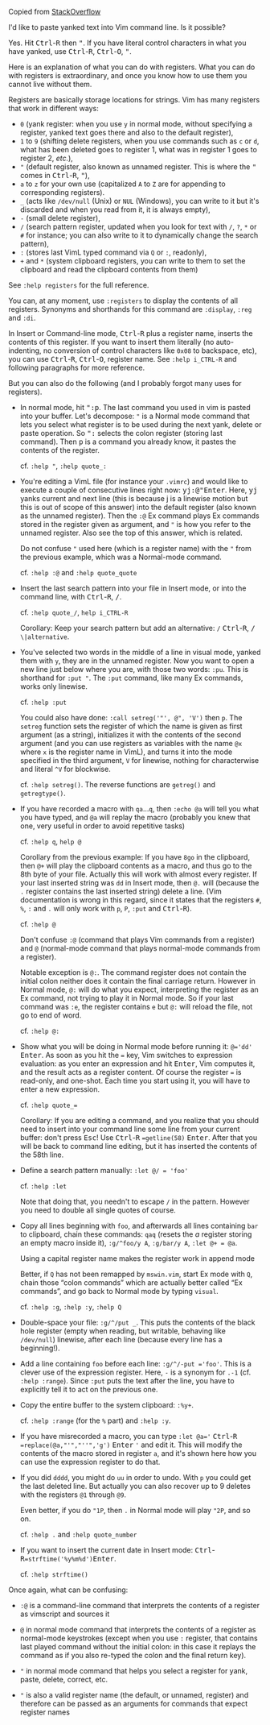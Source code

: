Copied from [StackOverflow](https://stackoverflow.com/questions/3997078/how-to-paste-yanked-text-into-vim-command-line/3997110)

I'd like to paste yanked text into Vim command line. Is it possible?

Yes. Hit <kbd>Ctrl</kbd>-<kbd>R</kbd> then <kbd>"</kbd>. If you have literal control characters in what you have yanked, use <kbd>Ctrl</kbd>-<kbd>R</kbd>, <kbd>Ctrl</kbd>-<kbd>O</kbd>, <kbd>"</kbd>.

Here is an explanation of what you can do with registers. What you can do with registers is extraordinary, and once you know how to use them you cannot live without them.

Registers are basically storage locations for strings. Vim has many registers that work in different ways:

 * `0` (yank register: when you use `y` in normal mode, without specifying a register, yanked text goes there and also to the default register),
 * `1` to `9` (shifting delete registers, when you use commands such as `c` or `d`, what has been deleted goes to register 1, what was in register 1 goes to register 2, *etc.*),
 * `"` (default register, also known as unnamed register. This is where the <kbd>"</kbd> comes in <kbd>Ctrl</kbd>-<kbd>R</kbd>, <kbd>"</kbd>),
 * `a` to `z` for your own use (capitalized `A` to `Z` are for appending to corresponding registers).
 * `_` (acts like `/dev/null` (Unix) or `NUL` (Windows), you can write to it but it's discarded and when you read from it, it is always empty),
 * `-` (small delete register),
 * `/` (search pattern register, updated when you look for text with `/`, `?`, `*` or `#` for instance; you can also write to it to dynamically change the search pattern),
 * `:` (stores last VimL typed command via `Q` or `:`, readonly),
 * `+` and `*` (system clipboard registers, you can write to them to set the clipboard and read the clipboard contents from them)

See `:help registers` for the full reference.

You can, at any moment, use `:registers` to display the contents of all registers. Synonyms and shorthands for this command are `:display`, `:reg` and `:di`.

In Insert or Command-line mode, <kbd>Ctrl</kbd>-<kbd>R</kbd> plus a register name, inserts the contents of this register. If you want to insert them literally (no auto-indenting, no conversion of control characters like `0x08` to backspace, etc), you can use <kbd>Ctrl</kbd>-<kbd>R</kbd>, <kbd>Ctrl</kbd>-<kbd>O</kbd>, register name.
See `:help i_CTRL-R` and following paragraphs for more reference.

But you can also do the following (and I probably forgot many uses for registers).

 * In normal mode, hit <kbd>"</kbd><kbd>:</kbd><kbd>p</kbd>. The last command you used in vim is pasted into your buffer.
   Let's decompose: `"` is a Normal mode command that lets you select what register is to be used during the next yank, delete or paste operation. So <kbd>"</kbd><kbd>:</kbd> selects the colon register (storing last command). Then <kbd>p</kbd> is a command you already know, it pastes the contents of the register.

   cf. `:help "`, `:help quote_:`

 * You're editing a VimL file (for instance your `.vimrc`) and would like to execute a couple of consecutive lines right now: <kbd>y</kbd><kbd>j</kbd><kbd>:</kbd><kbd>@</kbd><kbd>"</kbd><kbd>Enter</kbd>.
   Here, <kbd>y</kbd><kbd>j</kbd> yanks current and next line (this is because j is a linewise motion but this is out of scope of this answer) into the default register (also known as the unnamed register). Then the `:@` Ex command plays Ex commands stored in the register given as argument, and `"` is how you refer to the unnamed register. Also see the top of this answer, which is related.

   Do not confuse `"` used here (which is a register name) with the `"` from the previous example, which was a Normal-mode command.

   cf. `:help :@` and `:help quote_quote`

 * Insert the last search pattern into your file in Insert mode, or into the command line, with <kbd>Ctrl</kbd>-<kbd>R</kbd>, <kbd>/</kbd>.

   cf. `:help quote_/`, `help i_CTRL-R`

   Corollary: Keep your search pattern but add an alternative: `/` <kbd>Ctrl</kbd>-<kbd>R</kbd>, <kbd>/</kbd> `\|alternative`.

 * You've selected two words in the middle of a line in visual mode, yanked them with `y`, they are in the unnamed register. Now you want to open a new line just below where you are, with those two words: `:pu`. This is shorthand for `:put "`. The `:put` command, like many Ex commands, works only linewise.

   cf. `:help :put`

   You could also have done: `:call setreg('"', @", 'V')` then `p`. The `setreg` function sets the register of which the name is given as first argument (as a string), initializes it with the contents of the second argument (and you can use registers as variables with the name `@x` where `x` is the register name in VimL), and turns it into the mode specified in the third argument, `V` for linewise, nothing for characterwise and literal `^V` for blockwise.

   cf. `:help setreg()`. The reverse functions are `getreg()` and `getregtype()`.

 * If you have recorded a macro with `qa`...`q`, then `:echo @a` will tell you what you have typed, and `@a` will replay the macro (probably you knew that one, very useful in order to avoid repetitive tasks)

   cf. `:help q`, `help @`

   Corollary from the previous example: If you have `8go` in the clipboard, then `@+` will play the clipboard contents as a macro, and thus go to the 8th byte of your file. Actually this will work with almost every register. If your last inserted string was `dd` in Insert mode, then `@.` will (because the `.` register contains the last inserted string) delete a line. (Vim documentation is wrong in this regard, since it states that the registers `#`, `%`, `:` and `.` will only work with `p`, `P`, `:put` and <kbd>Ctrl</kbd>-<kbd>R</kbd>).

   cf. `:help @`

   Don't confuse `:@` (command that plays Vim commands from a register) and `@` (normal-mode command that plays normal-mode commands from a register).

   Notable exception is `@:`. The command register does not contain the initial colon neither does it contain the final carriage return. However in Normal mode, `@:` will do what you expect, interpreting the register as an Ex command, not trying to play it in Normal mode. So if your last command was `:e`, the register contains `e` but `@:` will reload the file, not go to end of word.

   cf. `:help @:`

 * Show what you will be doing in Normal mode before running it: `@='dd'` <kbd>Enter</kbd>. As soon as you hit the `=` key, Vim switches to expression evaluation: as you enter an expression and hit <kbd>Enter</kbd>, Vim computes it, and the result acts as a register content. Of course the register `=` is read-only, and one-shot. Each time you start using it, you will have to enter a new expression.

   cf. `:help quote_=`

   Corollary: If you are editing a command, and you realize that you should need to insert into your command line some line from your current buffer: don't press <kbd>Esc</kbd>! Use <kbd>Ctrl</kbd>-<kbd>R</kbd> `=getline(58)` <kbd>Enter</kbd>. After that you will be back to command line editing, but it has inserted the contents of the 58th line.

 * Define a search pattern manually: `:let @/ = 'foo'`

   cf. `:help :let`

   Note that doing that, you needn't to escape `/` in the pattern. However you need to double all single quotes of course.

 * Copy all lines beginning with `foo`, and afterwards all lines containing `bar` to clipboard, chain these commands: `qaq` (resets the *a* register storing an empty macro inside it), `:g/^foo/y A`, `:g/bar/y A`, `:let @+ = @a`.

   Using a capital register name makes the register work in append mode

   Better, if `Q` has not been remapped by `mswin.vim`, start Ex mode with `Q`, chain those “colon commands” which are actually better called “Ex commands”, and go back to Normal mode by typing `visual`.

   cf. `:help :g`, `:help :y`, `:help Q`

 * Double-space your file: `:g/^/put _`. This puts the contents of the black hole register (empty when reading, but writable, behaving like `/dev/null`) linewise, after each line (because every line has a beginning!).

 * Add a line containing `foo` before each line: `:g/^/-put ='foo'`. This is a clever use of the expression register. Here, `-` is a synonym for `.-1` (cf. `:help :range`). Since `:put` puts the text after the line, you have to explicitly tell it to act on the previous one.

 * Copy the entire buffer to the system clipboard: `:%y+`.

   cf. `:help :range` (for the `%` part) and `:help :y`.

 * If you have misrecorded a macro, you can type `:let @a='` <kbd>Ctrl</kbd>-<kbd>R</kbd> `=replace(@a,"'","''",'g')` <kbd>Enter</kbd> `'` and edit it. This will modify the contents of the macro stored in register `a`, and it's shown here how you can use the expression register to do that.

 * If you did `dddd`, you might do `uu` in order to undo. With `p` you could get the last deleted line. But actually you can also recover up to 9 deletes with the registers `@1` through `@9`.

   Even better, if you do `"1P`, then `.` in Normal mode will play `"2P`, and so on.

   cf. `:help .` and `:help quote_number`

 * If you want to insert the current date in Insert mode: <kbd>Ctrl</kbd>-<kbd>R</kbd>`=strftime('%y%m%d')`<kbd>Enter</kbd>.

   cf. `:help strftime()`

Once again, what can be confusing:

 * `:@` is a command-line command that interprets the contents of a register as vimscript and sources it
 * `@`  in normal mode command that interprets the contents of a register as normal-mode keystrokes (except when you use `:` register, that contains last played command without the initial colon: in this case it replays the command as if you also re-typed the colon and the final return key).

 * `"`  in normal mode command that helps you select a register for yank, paste, delete, correct, etc.
 * `"`  is also a valid register name (the default, or unnamed, register) and therefore can be passed as an arguments for commands that expect register names

